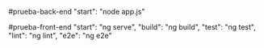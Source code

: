 
#prueba-back-end
"start": "node app.js"
 
#prueba-front-end
"start": "ng serve",
"build": "ng build",
"test": "ng test",
"lint": "ng lint",
"e2e": "ng e2e"
